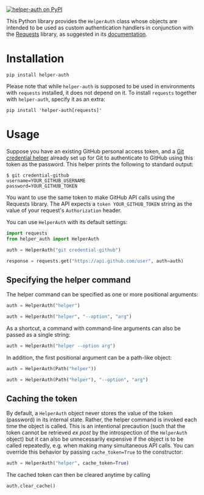 [![helper-auth on PyPI][PyPI badge]][PyPI page]

This Python library provides the `HelperAuth` class whose objects are intended
to be used as custom authentication handlers in conjunction with
the [Requests] library, as suggested in its [documentation].


# Installation

```
pip install helper-auth
```

Please note that while `helper-auth` is supposed to be used in
environments with `requests` installed, it does not depend on it.
To install `requests` together with `helper-auth`, specify it as an extra:

```
pip install 'helper-auth[requests]'
```


# Usage

Suppose you have an existing GitHub personal access token, and
a [Git credential helper] already set up for Git to authenticate to
GitHub using this token as the password. This helper prints the following
to standard output:

```
$ git credential-github
username=YOUR_GITHUB_USERNAME
password=YOUR_GITHUB_TOKEN
```

You want to use the same token to make GitHub API calls using the Requests
library. The API expects a `token YOUR_GITHUB_TOKEN` string as the value of
your request's `Authorization` header.

You can use `HelperAuth` with its default settings:

```python
import requests
from helper_auth import HelperAuth

auth = HelperAuth("git credential-github")

response = requests.get("https://api.github.com/user", auth=auth)
```


## Specifying the helper command

The helper command can be specified as one or more positional arguments:

```python
auth = HelperAuth("helper")
```

```python
auth = HelperAuth("helper", "--option", "arg")
```

As a shortcut, a command with command-line arguments can also be passed
as a single string:

```python
auth = HelperAuth("helper --option arg")
```

In addition, the first positional argument can be a path-like object:

```python
auth = HelperAuth(Path("helper"))
```

```python
auth = HelperAuth(Path("helper"), "--option", "arg")
```


## Caching the token

By default, a `HelperAuth` object never stores the value of the token
(password) in its internal state. Rather, the helper command is invoked
each time the object is called. This is an intentional precaution (such
that the token cannot be retrieved *ex post* by the introspection of the
`HelperAuth` object) but it can also be unnecessarily expensive if the object
is to be called repeatedly, e.g. when making many simultaneous API calls.
You can override this behavior by passing `cache_token=True` to the
constructor:

```python
auth = HelperAuth("helper", cache_token=True)
```

The cached token can then be cleared anytime by calling

```python
auth.clear_cache()
```

[PyPI badge]: https://img.shields.io/pypi/v/helper-auth
[PyPI page]: https://pypi.org/project/helper-auth
[Requests]: https://requests.readthedocs.io
[documentation]: https://requests.readthedocs.io/en/latest/user/authentication/#new-forms-of-authentication
[Git credential helper]: https://git-scm.com/docs/gitcredentials#_custom_helpers
